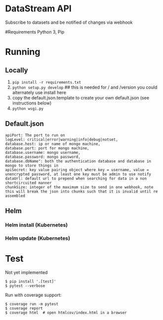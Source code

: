 # DataStream API

Subscribe to datasets and be notified of changes via webhook

#Requirements
Python 3, Pip

# Running

## Locally
1) `pip install -r requirements.txt`
2) `python setup.py develop` ## this is needed for / and /version you could alternately use install here
3) copy the default.json.template to create your own default.json (see instructions below)
4) `python wsgi.py`

## Default.json
```
apiPort: The port to run on
logLevel: critical|error|warning|info|debug|notset,
database.host: ip or name of mongo machine,
database.port: port for mongo machine,
database.username: mongo username,
database.password: mongo password,
database.dbName": both the authentication database and database in mongo to store things in
apiSecret: key value pairing object where key = username, value = unencrypted password, at least one key must be admin to use notify
dataUrl: default url to prepend when searching for data in a non shortcircuited manner
chunkSize: integer of the maximum size to send in one webhook, note this will break the json into chunks such that it is invalid until re assembled
```

## Helm

### Helm install (Kubernetes)

### Helm update (Kubernetes)

# Test
Not yet implemented
```
$ pip install '.[test]'
$ pytest --verbose
```

Run with coverage support:

```
$ coverage run -m pytest
$ coverage report
$ coverage html  # open htmlcov/index.html in a browser
```
